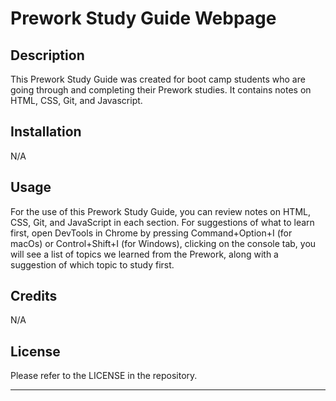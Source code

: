 # Prework Study Guide Webpage

## Description

This Prework Study Guide was created for boot camp students who are going through and completing their Prework studies. It contains notes on HTML, CSS, Git, and Javascript.

## Installation

N/A
## Usage

For the use of this Prework Study Guide, you can review notes on HTML, CSS, Git, and JavaScript in each section. For suggestions of what to learn first, open DevTools in Chrome by pressing Command+Option+I (for macOs) or Control+Shift+I (for Windows), clicking on the console tab, you will see a list of topics we learned from the Prework, along with a suggestion of which topic to study first.

## Credits

N/A

## License

Please refer to the LICENSE in the repository.

---


